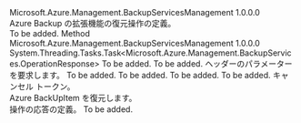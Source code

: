 <Type Name="IRestoreOperations" FullName="Microsoft.Azure.Management.BackupServices.IRestoreOperations">
  <TypeSignature Language="C#" Value="public interface IRestoreOperations" />
  <TypeSignature Language="ILAsm" Value=".class public interface auto ansi abstract IRestoreOperations" />
  <TypeSignature Language="DocId" Value="T:Microsoft.Azure.Management.BackupServices.IRestoreOperations" />
  <TypeSignature Language="VB.NET" Value="Public Interface IRestoreOperations" />
  <TypeSignature Language="F#" Value="type IRestoreOperations = interface" />
  <AssemblyInfo>
    <AssemblyName>Microsoft.Azure.Management.BackupServicesManagement</AssemblyName>
    <AssemblyVersion>1.0.0.0</AssemblyVersion>
  </AssemblyInfo>
  <Interfaces />
  <Docs>
    <summary>
            Azure Backup の拡張機能の復元操作の定義。
            </summary>
    <remarks>To be added.</remarks>
  </Docs>
  <Members>
    <Member MemberName="TriggerResotreAsync">
      <MemberSignature Language="C#" Value="public System.Threading.Tasks.Task&lt;Microsoft.Azure.Management.BackupServices.OperationResponse&gt; TriggerResotreAsync (string resourceGroupName, string resourceName, Microsoft.Azure.Management.BackupServices.Models.CustomRequestHeaders customRequestHeaders, string containerName, string itemName, string recoveryPointName, Microsoft.Azure.Management.BackupServices.Models.CSMRestoreRequest parameters, System.Threading.CancellationToken cancellationToken);" />
      <MemberSignature Language="ILAsm" Value=".method public hidebysig newslot virtual instance class System.Threading.Tasks.Task`1&lt;class Microsoft.Azure.Management.BackupServices.OperationResponse&gt; TriggerResotreAsync(string resourceGroupName, string resourceName, class Microsoft.Azure.Management.BackupServices.Models.CustomRequestHeaders customRequestHeaders, string containerName, string itemName, string recoveryPointName, class Microsoft.Azure.Management.BackupServices.Models.CSMRestoreRequest parameters, valuetype System.Threading.CancellationToken cancellationToken) cil managed" />
      <MemberSignature Language="DocId" Value="M:Microsoft.Azure.Management.BackupServices.IRestoreOperations.TriggerResotreAsync(System.String,System.String,Microsoft.Azure.Management.BackupServices.Models.CustomRequestHeaders,System.String,System.String,System.String,Microsoft.Azure.Management.BackupServices.Models.CSMRestoreRequest,System.Threading.CancellationToken)" />
      <MemberSignature Language="F#" Value="abstract member TriggerResotreAsync : string * string * Microsoft.Azure.Management.BackupServices.Models.CustomRequestHeaders * string * string * string * Microsoft.Azure.Management.BackupServices.Models.CSMRestoreRequest * System.Threading.CancellationToken -&gt; System.Threading.Tasks.Task&lt;Microsoft.Azure.Management.BackupServices.OperationResponse&gt;" Usage="iRestoreOperations.TriggerResotreAsync (resourceGroupName, resourceName, customRequestHeaders, containerName, itemName, recoveryPointName, parameters, cancellationToken)" />
      <MemberType>Method</MemberType>
      <AssemblyInfo>
        <AssemblyName>Microsoft.Azure.Management.BackupServicesManagement</AssemblyName>
        <AssemblyVersion>1.0.0.0</AssemblyVersion>
      </AssemblyInfo>
      <ReturnValue>
        <ReturnType>System.Threading.Tasks.Task&lt;Microsoft.Azure.Management.BackupServices.OperationResponse&gt;</ReturnType>
      </ReturnValue>
      <Parameters>
        <Parameter Name="resourceGroupName" Type="System.String" />
        <Parameter Name="resourceName" Type="System.String" />
        <Parameter Name="customRequestHeaders" Type="Microsoft.Azure.Management.BackupServices.Models.CustomRequestHeaders" />
        <Parameter Name="containerName" Type="System.String" />
        <Parameter Name="itemName" Type="System.String" />
        <Parameter Name="recoveryPointName" Type="System.String" />
        <Parameter Name="parameters" Type="Microsoft.Azure.Management.BackupServices.Models.CSMRestoreRequest" />
        <Parameter Name="cancellationToken" Type="System.Threading.CancellationToken" />
      </Parameters>
      <Docs>
        <param name="resourceGroupName">To be added.</param>
        <param name="resourceName">To be added.</param>
        <param name="customRequestHeaders">
            ヘッダーのパラメーターを要求します。
            </param>
        <param name="containerName">To be added.</param>
        <param name="itemName">To be added.</param>
        <param name="recoveryPointName">To be added.</param>
        <param name="parameters">To be added.</param>
        <param name="cancellationToken">
            キャンセル トークン。
            </param>
        <summary>
            Azure BackUpItem を復元します。
            </summary>
        <returns>
            操作の応答の定義。
            </returns>
        <remarks>To be added.</remarks>
      </Docs>
    </Member>
  </Members>
</Type>